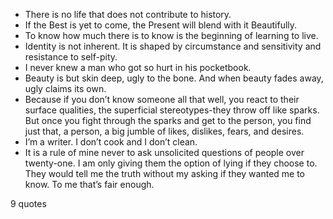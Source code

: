 - There is no life that does not contribute to history.
 - If the Best is yet to come, the Present will blend with it Beautifully.
 - To know how much there is to know is the beginning of learning to live.
 - Identity is not inherent. It is shaped by circumstance and sensitivity and resistance to self-pity.
 - I never knew a man who got so hurt in his pocketbook.
 - Beauty is but skin deep, ugly to the bone. And when beauty fades away, ugly claims its own.
 - Because if you don’t know someone all that well, you react to their surface qualities, the superficial stereotypes-they throw off like sparks. But once you fight through the sparks and get to the person, you find just that, a person, a big jumble of likes, dislikes, fears, and desires.
 - I’m a writer. I don’t cook and I don’t clean.
 - It is a rule of mine never to ask unsolicited questions of people over twenty-one. I am only giving them the option of lying if they choose to. They would tell me the truth without my asking if they wanted me to know. To me that’s fair enough.

9 quotes